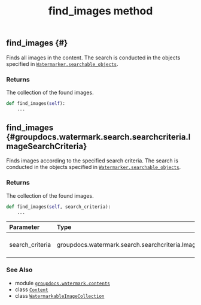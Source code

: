 ﻿---
title: find_images method
second_title: GroupDocs.Watermark for Python via .NET API References
description: 
type: docs
url: /python-net/groupdocs.watermark.contents/content/find_images/
is_root: false
weight: 20
---

## find_images {#}

Finds all images in the content.
The search is conducted in the objects specified in [`Watermarker.searchable_objects`](/watermark/python-net/groupdocs.watermark/watermarker#searchable_objects).


### Returns 


The collection of the found images.


```python
def find_images(self):
    ...
```




## find_images {#groupdocs.watermark.search.searchcriteria.ImageSearchCriteria}

Finds images according to the specified search criteria.
The search is conducted in the objects specified in [`Watermarker.searchable_objects`](/watermark/python-net/groupdocs.watermark/watermarker#searchable_objects).


### Returns 


The collection of the found images.


```python
def find_images(self, search_criteria):
    ...
```


| Parameter | Type | Description |
| :- | :- | :- |
| search_criteria | groupdocs.watermark.search.searchcriteria.ImageSearchCriteria | The search criteria to use. |



### See Also
* module [`groupdocs.watermark.contents`](../../)
* class [`Content`](/watermark/python-net/groupdocs.watermark.contents/content)
* class [`WatermarkableImageCollection`](/watermark/python-net/groupdocs.watermark.contents.image/watermarkableimagecollection)
